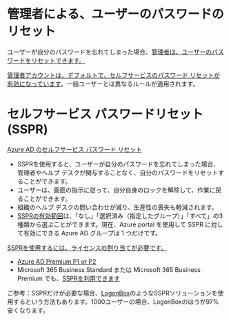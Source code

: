 # 管理者による、ユーザーのパスワードのリセット

ユーザーが自分のパスワードを忘れてしまった場合、[管理者は、ユーザーのパスワードをリセットできます。](https://docs.microsoft.com/ja-jp/azure/active-directory/fundamentals/active-directory-users-reset-password-azure-portal)

[管理者アカウントは、デフォルトで、セルフサービスのパスワード リセットが有効になっています](https://docs.microsoft.com/ja-jp/azure/active-directory/authentication/concept-sspr-policy#administrator-reset-policy-differences)。一般ユーザーとは異なるルールが適用されます。

# セルフサービス パスワードリセット(SSPR)

[Azure AD のセルフサービス パスワード リセット](https://docs.microsoft.com/ja-jp/azure/active-directory/authentication/concept-sspr-howitworks)

- SSPRを使用すると、ユーザーが自分のパスワードを忘れてしまった場合、管理者やヘルプ デスクが関与することなく、自分のパスワードをリセットすることができます。
- ユーザーは、画面の指示に従って、自分自身のロックを解除して、作業に戻ることができます。
- 組織のヘルプ デスクの問い合わせが減り、生産性の喪失も軽減されます。
- [SSPRの有効範囲](https://docs.microsoft.com/ja-jp/azure/active-directory/authentication/tutorial-enable-sspr#enable-self-service-password-reset)は、「なし」「選択済み（指定したグループ）」「すべて」の3種類から選ぶことができます。現在、Azure portal を使用して SSPR に対して有効にできる Azure AD グループは 1 つだけです。

[SSPRを使用するには、ライセンスの割り当てが必要です。](https://docs.microsoft.com/en-us/azure/active-directory/authentication/concept-sspr-licensing)

- [Azure AD Premium P1 or P2](https://azure.microsoft.com/ja-jp/pricing/details/active-directory/)
- Microsoft 365 Business Standard または Microsoft 365 Business Premium でも、[SSPRを利用できます](https://docs.microsoft.com/ja-jp/azure/active-directory/authentication/concept-sspr-licensing)

ご参考：SSPRだけが必要な場合、[LogonBox](https://www.logonbox.com/en/)のようなSSPRソリューションを使用するという方法もあります。1000ユーザーの場合、LogonBoxのほうが97%安くなります。
